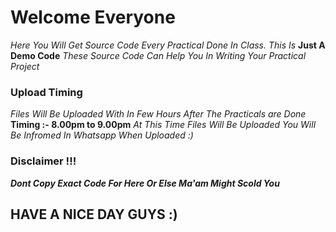 # Welcome Everyone 

*Here You Will Get Source Code Every Practical Done In Class. This Is* **Just A Demo Code** *These Source Code Can Help You In Writing Your Practical Project*

### Upload Timing 
*Files Will Be Uploaded With In Few Hours After The Practicals are Done*
**Timing :- 8.00pm to 9.00pm** *At This Time Files Will Be Uploaded*
*You Will Be Infromed In Whatsapp When Uploaded :)*

### Disclaimer !!!

***Dont Copy Exact Code For Here Or Else Ma'am Might Scold You***



## HAVE A NICE DAY GUYS :)

